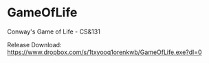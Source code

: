# GameOfLife
Conway's Game of Life - CS&amp;131

Release Download: https://www.dropbox.com/s/1txyooq1orenkwb/GameOfLife.exe?dl=0
